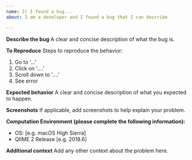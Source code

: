 ```yaml
---
name: 2) I found a bug...
about: I am a developer and I found a bug that I can describe

---
```


**Describe the bug**
A clear and concise description of what the bug is.

**To Reproduce**
Steps to reproduce the behavior:
1. Go to '...'
2. Click on '....'
3. Scroll down to '....'
4. See error

**Expected behavior**
A clear and concise description of what you expected to happen.

**Screenshots**
If applicable, add screenshots to help explain your problem.

**Computation Environment (please complete the following information):**
 - OS: [e.g. macOS High Sierra]
 - QIIME 2 Release [e.g. 2018.6]

**Additional context**
Add any other context about the problem here.
